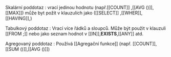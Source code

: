Skalární poddotaz : vrací jedinou hodnotu (např.[[COUNT]] ,[[AVG ()]],[[MAX]]) může byt požit v klauzulích jako ([[SELECT]] ,[[WHER]],[[HAVING]],)

Tabulkový poddotaz : Vrací více řádků a sloupců. Může být použit v klauzuli [[FROM ;]] nebo jako seznam hodnot v [[IN]],**EXISTS**,[[ANY]] atd.

Agregovaný poddotaz : Používá [[Agregační funkce]] (např. [[COUNT]],[[SUM ()]],[[AVG ()]])


